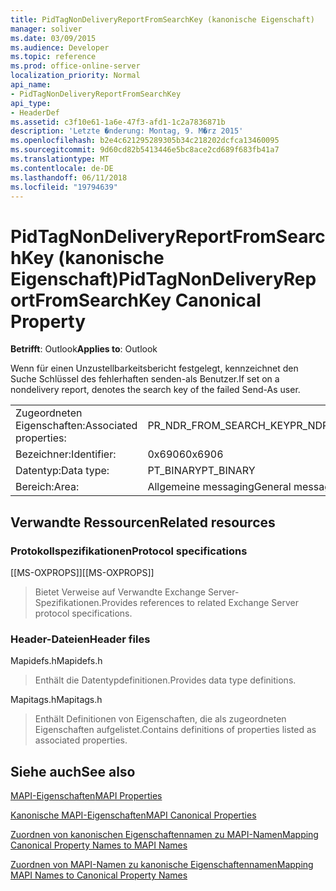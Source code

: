```yaml
---
title: PidTagNonDeliveryReportFromSearchKey (kanonische Eigenschaft)
manager: soliver
ms.date: 03/09/2015
ms.audience: Developer
ms.topic: reference
ms.prod: office-online-server
localization_priority: Normal
api_name:
- PidTagNonDeliveryReportFromSearchKey
api_type:
- HeaderDef
ms.assetid: c3f10e61-1a6e-47f3-afd1-1c2a7836871b
description: 'Letzte �nderung: Montag, 9. M�rz 2015'
ms.openlocfilehash: b2e4c621295289305b34c218202dcfca13460095
ms.sourcegitcommit: 9d60cd82b5413446e5bc8ace2cd689f683fb41a7
ms.translationtype: MT
ms.contentlocale: de-DE
ms.lasthandoff: 06/11/2018
ms.locfileid: "19794639"
---
```

# <a name="pidtagnondeliveryreportfromsearchkey-canonical-property"></a><span data-ttu-id="6a175-103">PidTagNonDeliveryReportFromSearchKey (kanonische Eigenschaft)</span><span class="sxs-lookup"><span data-stu-id="6a175-103">PidTagNonDeliveryReportFromSearchKey Canonical Property</span></span>

  
  
<span data-ttu-id="6a175-104">**Betrifft**: Outlook</span><span class="sxs-lookup"><span data-stu-id="6a175-104">**Applies to**: Outlook</span></span> 
  
<span data-ttu-id="6a175-105">Wenn für einen Unzustellbarkeitsbericht festgelegt, kennzeichnet den Suche Schlüssel des fehlerhaften senden-als Benutzer.</span><span class="sxs-lookup"><span data-stu-id="6a175-105">If set on a nondelivery report, denotes the search key of the failed Send-As user.</span></span>
  
|||
|:-----|:-----|
|<span data-ttu-id="6a175-106">Zugeordneten Eigenschaften:</span><span class="sxs-lookup"><span data-stu-id="6a175-106">Associated properties:</span></span>  <br/> |<span data-ttu-id="6a175-107">PR_NDR_FROM_SEARCH_KEY</span><span class="sxs-lookup"><span data-stu-id="6a175-107">PR_NDR_FROM_SEARCH_KEY</span></span>  <br/> |
|<span data-ttu-id="6a175-108">Bezeichner:</span><span class="sxs-lookup"><span data-stu-id="6a175-108">Identifier:</span></span>  <br/> |<span data-ttu-id="6a175-109">0x6906</span><span class="sxs-lookup"><span data-stu-id="6a175-109">0x6906</span></span>  <br/> |
|<span data-ttu-id="6a175-110">Datentyp:</span><span class="sxs-lookup"><span data-stu-id="6a175-110">Data type:</span></span>  <br/> |<span data-ttu-id="6a175-111">PT_BINARY</span><span class="sxs-lookup"><span data-stu-id="6a175-111">PT_BINARY</span></span>  <br/> |
|<span data-ttu-id="6a175-112">Bereich:</span><span class="sxs-lookup"><span data-stu-id="6a175-112">Area:</span></span>  <br/> |<span data-ttu-id="6a175-113">Allgemeine messaging</span><span class="sxs-lookup"><span data-stu-id="6a175-113">General messaging</span></span>  <br/> |
   
## <a name="related-resources"></a><span data-ttu-id="6a175-114">Verwandte Ressourcen</span><span class="sxs-lookup"><span data-stu-id="6a175-114">Related resources</span></span>

### <a name="protocol-specifications"></a><span data-ttu-id="6a175-115">Protokollspezifikationen</span><span class="sxs-lookup"><span data-stu-id="6a175-115">Protocol specifications</span></span>

<span data-ttu-id="6a175-116">[[MS-OXPROPS]]</span><span class="sxs-lookup"><span data-stu-id="6a175-116">[[MS-OXPROPS]]</span></span> 
  
> <span data-ttu-id="6a175-117">Bietet Verweise auf Verwandte Exchange Server-Spezifikationen.</span><span class="sxs-lookup"><span data-stu-id="6a175-117">Provides references to related Exchange Server protocol specifications.</span></span>
    
### <a name="header-files"></a><span data-ttu-id="6a175-118">Header-Dateien</span><span class="sxs-lookup"><span data-stu-id="6a175-118">Header files</span></span>

<span data-ttu-id="6a175-119">Mapidefs.h</span><span class="sxs-lookup"><span data-stu-id="6a175-119">Mapidefs.h</span></span>
  
> <span data-ttu-id="6a175-120">Enthält die Datentypdefinitionen.</span><span class="sxs-lookup"><span data-stu-id="6a175-120">Provides data type definitions.</span></span>
    
<span data-ttu-id="6a175-121">Mapitags.h</span><span class="sxs-lookup"><span data-stu-id="6a175-121">Mapitags.h</span></span>
  
> <span data-ttu-id="6a175-122">Enthält Definitionen von Eigenschaften, die als zugeordneten Eigenschaften aufgelistet.</span><span class="sxs-lookup"><span data-stu-id="6a175-122">Contains definitions of properties listed as associated properties.</span></span>
    
## <a name="see-also"></a><span data-ttu-id="6a175-123">Siehe auch</span><span class="sxs-lookup"><span data-stu-id="6a175-123">See also</span></span>



[<span data-ttu-id="6a175-124">MAPI-Eigenschaften</span><span class="sxs-lookup"><span data-stu-id="6a175-124">MAPI Properties</span></span>](mapi-properties.md)
  
[<span data-ttu-id="6a175-125">Kanonische MAPI-Eigenschaften</span><span class="sxs-lookup"><span data-stu-id="6a175-125">MAPI Canonical Properties</span></span>](mapi-canonical-properties.md)
  
[<span data-ttu-id="6a175-126">Zuordnen von kanonischen Eigenschaftennamen zu MAPI-Namen</span><span class="sxs-lookup"><span data-stu-id="6a175-126">Mapping Canonical Property Names to MAPI Names</span></span>](mapping-canonical-property-names-to-mapi-names.md)
  
[<span data-ttu-id="6a175-127">Zuordnen von MAPI-Namen zu kanonische Eigenschaftennamen</span><span class="sxs-lookup"><span data-stu-id="6a175-127">Mapping MAPI Names to Canonical Property Names</span></span>](mapping-mapi-names-to-canonical-property-names.md)

